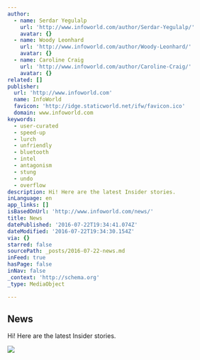 ```yaml
---
author:
  - name: Serdar Yegulalp
    url: 'http://www.infoworld.com/author/Serdar-Yegulalp/'
    avatar: {}
  - name: Woody Leonhard
    url: 'http://www.infoworld.com/author/Woody-Leonhard/'
    avatar: {}
  - name: Caroline Craig
    url: 'http://www.infoworld.com/author/Caroline-Craig/'
    avatar: {}
related: []
publisher:
  url: 'http://www.infoworld.com'
  name: InfoWorld
  favicon: 'http://idge.staticworld.net/ifw/favicon.ico'
  domain: www.infoworld.com
keywords:
  - user-curated
  - speed-up
  - lurch
  - unfriendly
  - bluetooth
  - intel
  - antagonism
  - stung
  - undo
  - overflow
description: Hi! Here are the latest Insider stories.
inLanguage: en
app_links: []
isBasedOnUrl: 'http://www.infoworld.com/news/'
title: News
datePublished: '2016-07-22T19:34:41.074Z'
dateModified: '2016-07-22T19:34:30.154Z'
via: {}
starred: false
sourcePath: _posts/2016-07-22-news.md
inFeed: true
hasPage: false
inNav: false
_context: 'http://schema.org'
_type: MediaObject

---
```

<article style=""><h1>News</h1><p>Hi! Here are the latest Insider stories.</p><img src="http://idge.staticworld.net/ifw/IFW_logo_social_300x300.png" /></article>